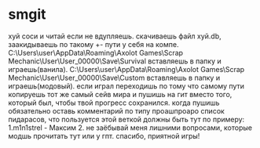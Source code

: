 # smgit
хуй соси и читай если не вдупляешь. скачиваешь файл хуй.db, заакидываешь по такому +- пути у себя на компе.
C:\Users\user\AppData\Roaming\Axolot Games\Scrap Mechanic\User\User_00000\Save\Survival
вставляешь в папку и играешь(ванила).
C:\Users\user\AppData\Roaming\Axolot Games\Scrap Mechanic\User\User_00000\Save\Custom
вставляешь в папку и играешь(модовый).
если играл переходишь по тому что самому пути копируешь тот же самый сейв мира и пушишь на гит вместо того, который был, чтобы твой прогресс сохранился.
когда пушишь обязательно оставь комментарий по типу проашпроаро
список пидарасов, что пользуется этой веткой должны быть тут по примеру:
1.m1n1strel - Максим 
2.
не заёбывай меня лишними вопросами, которые модшь прочитать тут или у гпт.
спасибо, приятной игры!
